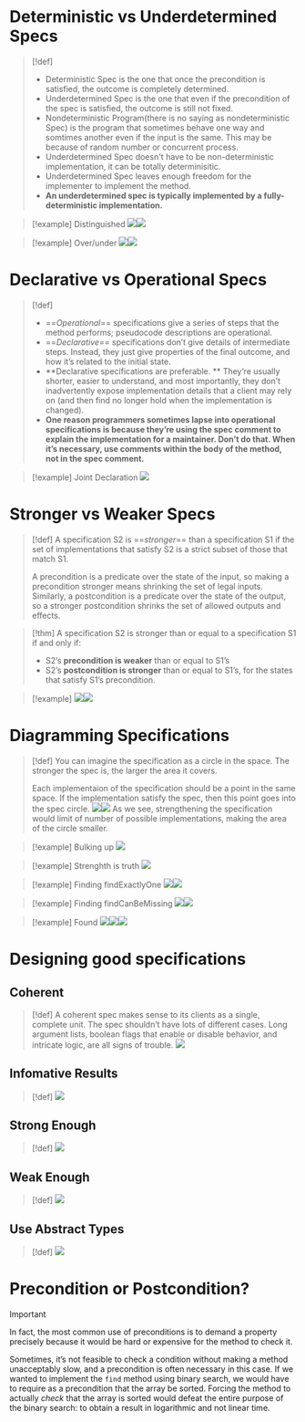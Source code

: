# Deterministic vs Underdetermined Specs
> [!def]
> - Deterministic Spec is the one that once the precondition is satisfied, the outcome is completely determined.
> - Underdetermined Spec is the one that even if the precondition of the spec is satisfied, the outcome is still not fixed.
> - Nondeterministic Program(there is no saying as nondeterministic Spec) is the program that sometimes behave one way and somtimes another even if the input is the same. This may be because of random number or concurrent process.
> - Underdetermined Spec doesn't have to be non-deterministic implementation, it can be totally determinisitic.
> - Underdetermined Spec leaves enough freedom for the implementer to implement the method.
> - **An underdetermined spec is typically implemented by a fully-deterministic implementation.**

> [!example] Distinguished 
> ![](6_Designing_Specifications.assets/image-20240119103403973.png)![](6_Designing_Specifications.assets/image-20240119103420630.png)

> [!example] Over/under
> ![](6_Designing_Specifications.assets/image-20240119103530488.png)![](6_Designing_Specifications.assets/image-20240119103536918.png)



# Declarative vs Operational Specs
> [!def]
> - ==_Operational_== specifications give a series of steps that the method performs; pseudocode descriptions are operational. 
> - ==_Declarative_== specifications don’t give details of intermediate steps. Instead, they just give properties of the final outcome, and how it’s related to the initial state.
> - **Declarative specifications are preferable. ** They’re usually shorter, easier to understand, and most importantly, they don’t inadvertently expose implementation details that a client may rely on (and then find no longer hold when the implementation is changed).
> - **One reason programmers sometimes lapse into operational specifications is because they’re using the spec comment to explain the implementation for a maintainer. Don’t do that. When it’s necessary, use comments within the body of the method, not in the spec comment.**

> [!example] Joint Declaration
> ![](6_Designing_Specifications.assets/image-20240119104638987.png)


# Stronger vs Weaker Specs
> [!def]
> A specification S2 is ==_stronger_== than a specification S1 if the set of implementations that satisfy S2 is a strict subset of those that match S1.
> 
> A precondition is a predicate over the state of the input, so making a precondition stronger means shrinking the set of legal inputs. Similarly, a postcondition is a predicate over the state of the output, so a stronger postcondition shrinks the set of allowed outputs and effects.


> [!thm]
> A specification S2 is stronger than or equal to a specification S1 if and only if:
> - S2’s **precondition is weaker** than or equal to S1’s
> - S2’s **postcondition is stronger** than or equal to S1’s, for the states that satisfy S1’s precondition.

> [!example]
> ![](6_Designing_Specifications.assets/image-20240119110035821.png)![](6_Designing_Specifications.assets/image-20240119110113200.png)



# Diagramming Specifications
> [!def]
> You can imagine the specification as a circle in the space. The stronger the spec is, the larger the area it covers.
> 
> Each implementaion of the specification should be a point in the same space. If the implementation satisfy the spec, then this point goes into the spec circle.
> ![](6_Designing_Specifications.assets/image-20240119110746290.png)![](6_Designing_Specifications.assets/image-20240119110751597.png)
> As we see, strengthening the specification would limit of number of possible implementations, making the area of the circle smaller.

> [!example] Bulking up
> ![](6_Designing_Specifications.assets/image-20240119111038746.png)

> [!example] Strenghth is truth
> ![](6_Designing_Specifications.assets/image-20240119111149053.png)

> [!example] Finding findExactlyOne
> ![](6_Designing_Specifications.assets/image-20240119111412571.png)![](6_Designing_Specifications.assets/image-20240119111419270.png)

> [!example] Finding findCanBeMissing
> ![](6_Designing_Specifications.assets/image-20240119111452458.png)![](6_Designing_Specifications.assets/image-20240119111547649.png)

> [!example] Found
> ![](6_Designing_Specifications.assets/image-20240119111726561.png)![](6_Designing_Specifications.assets/image-20240119111743406.png)![](6_Designing_Specifications.assets/image-20240119111748870.png)


# Designing good specifications
## Coherent
> [!def]
> A coherent spec makes sense to its clients as a single, complete unit. The spec shouldn’t have lots of different cases. Long argument lists, boolean flags that enable or disable behavior, and intricate logic, are all signs of trouble.
> ![](6_Designing_Specifications.assets/image-20240119113021442.png)


## Infomative Results
> [!def]
> ![](6_Designing_Specifications.assets/image-20240119113039000.png)


## Strong Enough
> [!def]
> ![](6_Designing_Specifications.assets/image-20240119113127612.png)



## Weak Enough
> [!def]
> ![](6_Designing_Specifications.assets/image-20240119113134602.png)



## Use Abstract Types
> [!def]
> ![](6_Designing_Specifications.assets/image-20240119113157093.png)



# Precondition or Postcondition?
> [!important]
> In fact, the most common use of preconditions is to demand a property precisely because it would be hard or expensive for the method to check it.
> 
> Sometimes, it’s not feasible to check a condition without making a method unacceptably slow, and a precondition is often necessary in this case. If we wanted to implement the `find` method using binary search, we would have to require as a precondition that the array be sorted. Forcing the method to actually _check_ that the array is sorted would defeat the entire purpose of the binary search: to obtain a result in logarithmic and not linear time.




